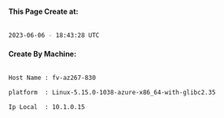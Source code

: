 
   
#### This Page Create at:

```bash

2023-06-06 - 18:43:28 UTC

```

#### Create By Machine:

```bash

Host Name : fv-az267-830

platform  : Linux-5.15.0-1038-azure-x86_64-with-glibc2.35

Ip Local  : 10.1.0.15

```

